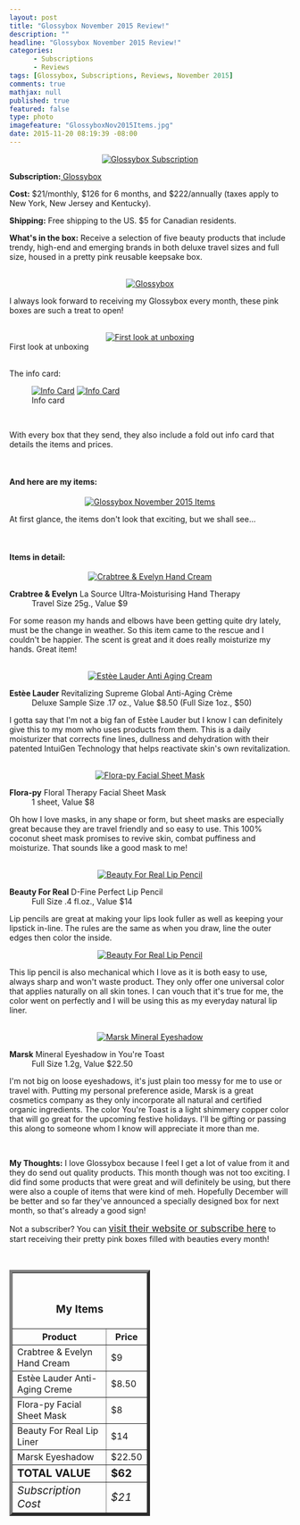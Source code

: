 ```yaml
---
layout: post
title: "Glossybox November 2015 Review!"
description: ""
headline: "Glossybox November 2015 Review!"
categories: 
      - Subscriptions
      - Reviews
tags: [Glossybox, Subscriptions, Reviews, November 2015]
comments: true
mathjax: null
published: true
featured: false
type: photo
imagefeature: "GlossyboxNov2015Items.jpg"
date: 2015-11-20 08:19:39 -08:00
---
```


<center><a href="https://www.glossybox.com/referal?CI=MTMzODY3" target="_blank">
<img src="/images/GlossyboxNov2015Package.jpg" border="0" style="border:none;max-width:100%;" alt="Glossybox Subscription" />
</a></center>
<p><b>Subscription:</b><a href="https://www.glossybox.com/referal?CI=MTMzODY3" target="_blank"> Glossybox</a></p>
<p><b>Cost:</b> $21/monthly, $126 for 6 months, and $222/annually (taxes apply to New York, New Jersey and Kentucky).</p>
<p><b>Shipping:</b> Free shipping to the US. $5 for Canadian residents.</p>
<p><b>What's in the box:</b> Receive a selection of five beauty products that include trendy, high-end and emerging brands in both deluxe travel sizes and full size, housed in a pretty pink reusable keepsake box.</p>

<br>

<center><a href="https://www.glossybox.com/referal?CI=MTMzODY3" target="_blank">
<img src="/images/GlossyboxNov2015Box.jpg" border="0" style="border:none;max-width:100%;" alt="Glossybox" />
</a></center>

<p>I always look forward to receiving my Glossybox every month, these pink boxes are such a treat to open!</p>

<br>

<center><a href="https://www.glossybox.com/referal?CI=MTMzODY3" target="_blank">
<img src="/images/GlossyboxNov2015OpenBox.jpg" border="0" style="border:none;max-width:100%;" alt="First look at unboxing" />
</a></center>
<figcaption>First look at unboxing</figcaption>

<br>

<p>The info card:</p>
<figure class="half">
            <a href="https://www.glossybox.com/referal?CI=MTMzODY3" target="_blank"> <img src="/images/GlossyboxNov2015Info.jpg" border="0" style="border:none;max-width:100%;" alt="Info Card" /></a>
            <a href="https://www.glossybox.com/referal?CI=MTMzODY3" target="_blank"> <img src="/images/GlossyboxNov2015Info2.jpg" border="0" style="border:none;max-width:100%;" alt="Info Card" /></a>
            <figcaption>Info card</figcaption>
</figure>

<br>

<p>With every box that they send, they also include a fold out info card that details the items and prices.</p>

<br>

<H4>And here are my items:</H4>

<center><a href="https://www.glossybox.com/referal?CI=MTMzODY3" target="_blank">
<img src="/images/GlossyboxNov2015Items.jpg" border="0" style="border:none;max-width:100%;" alt="Glossybox November 2015 Items" />
</a></center>

<p>At first glance, the items don't look that exciting, but we shall see...</p>

<br>

<H4>Items in detail:</H4>

<center><a href="https://www.glossybox.com/referal?CI=MTMzODY3" target="_blank">
<img src="/images/GlossyboxNov2015CrabtreeEvelynHandCream.jpg" border="0" style="border:none;max-width:100%;" alt="Crabtree & Evelyn Hand Cream" />
</a></center>

<DL>
<DT><b>Crabtree & Evelyn</b> La Source Ultra-Moisturising Hand Therapy</DT>
<DD>Travel Size 25g., Value $9</DD>
</DL>

<p>For some reason my hands and elbows have been getting quite dry lately, must be the change in weather. So this item came to the rescue and I couldn't be happier. The scent is great and it does really moisturize my hands. Great item!</p>

<br>

<center><a href="https://www.glossybox.com/referal?CI=MTMzODY3" target="_blank">
<img src="/images/GlossyboxNov2015EsteeLauderAntiAgingCream.jpg" border="0" style="border:none;max-width:100%;" alt="Estèe Lauder Anti Aging Cream" />
</a></center>

<DL>
<DT><b>Estèe Lauder</b> Revitalizing Supreme Global Anti-Aging Crème</DT>
<DD>Deluxe Sample Size .17 oz., Value $8.50 (Full Size 1oz., $50)</DD>
</DL>

<p>I gotta say that I'm not a big fan of Estèe Lauder but I know I can definitely give this to my mom who uses products from them. This is a daily moisturizer that corrects fine lines, dullness and dehydration with their patented IntuiGen Technology that helps reactivate skin's own revitalization.</p>

<br>

<center><a href="https://www.glossybox.com/referal?CI=MTMzODY3" target="_blank">
<img src="/images/GlossyboxNov2015FlorapyFacialSheetMask.jpg" border="0" style="border:none;max-width:100%;" alt="Flora-py Facial Sheet Mask" />
</a></center>

<DL>
<DT><b>Flora-py</b> Floral Therapy Facial Sheet Mask</DT>
<DD>1 sheet, Value $8</DD>
</DL>

<p>Oh how I love masks, in any shape or form, but sheet masks are especially great because they are travel friendly and so easy to use. This 100% coconut sheet mask promises to revive skin, combat puffiness and moisturize. That sounds like a good mask to me!</p>

<br>

<center><a href="https://www.glossybox.com/referal?CI=MTMzODY3" target="_blank">
<img src="/images/GlossyboxNov2015BeautyForRealLipPencil.jpg" border="0" style="border:none;max-width:100%;" alt="Beauty For Real Lip Pencil" />
</a></center>

<DL>
<DT><b>Beauty For Real</b> D-Fine Perfect Lip Pencil</DT>
<DD>Full Size .4 fl.oz., Value $14</DD>
</DL>

<p>Lip pencils are great at making your lips look fuller as well as keeping your lipstick in-line. The rules are the same as when you draw, line the outer edges then color the inside.</p>

<center><a href="https://www.glossybox.com/referal?CI=MTMzODY3" target="_blank">
<img src="/images/GlossyboxNov2015BeautyForRealLipPencil2.jpg" border="0" style="border:none;max-width:100%;" alt="Beauty For Real Lip Pencil" />
</a></center>

<p>This lip pencil is also mechanical which I love as it is both easy to use, always sharp and won't waste product. They only offer one universal color that applies naturally on all skin tones. I can vouch that it's true for me, the color went on perfectly and I will be using this as my everyday natural lip liner.</p>

<br>

<center><a href="https://www.glossybox.com/referal?CI=MTMzODY3" target="_blank">
<img src="/images/GlossyboxNov2015MarskEyeshadow.jpg" border="0" style="border:none;max-width:100%;" alt="Marsk Mineral Eyeshadow" />
</a></center>

<DL>
<DT><b>Marsk</b> Mineral Eyeshadow in You're Toast</DT>
<DD>Full Size 1.2g, Value $22.50</DD>
</DL>

<p>I'm not big on loose eyeshadows, it's just plain too messy for me to use or travel with. Putting my personal preference aside, Marsk is a great cosmetics company as they only incorporate all natural and certified organic ingredients. The color You're Toast is a light shimmery copper color that will go great for the upcoming festive holidays. I'll be gifting or passing this along to someone whom I know will appreciate it more than me.</p>

<br>

<p><i class="icon-exclamation-sign"></i><b> My Thoughts:</b> I love Glossybox because I feel I get a lot of value from it and they do send out quality products. This month though was not too exciting. I did find some products that were great and will definitely be using, but there were also a couple of items that were kind of meh. Hopefully December will be better and so far they've announced a specially designed box for next month, so that's already a good sign!</p>

<p>Not a subscriber? You can <a href="https://www.glossybox.com/referal?CI=MTMzODY3"><big>visit their website or subscribe here</big></a> to start receiving their pretty pink boxes filled with beauties every month!</p>
<br>

<TABLE  BORDER="5" style="width:50%">
   <TR>
      <TH COLSPAN="2">
         <H3><BR><center>My Items</center></H3>
      </TH>
   </TR>
      <TH>Product</TH>
      <TH>Price</TH>
  <TR>
      <TD>Crabtree & Evelyn Hand Cream</TD>
      <TD>$9</TD>
   </TR>
   <TR>
      <TD>Estèe Lauder Anti-Aging Creme</TD>
      <TD>$8.50</TD>
   </TR>
  <TR>
      <TD>Flora-py Facial Sheet Mask</TD>
      <TD>$8</TD>
   </TR>
   <TR>
      <TD>Beauty For Real Lip Liner</TD>
      <TD>$14</TD>
   </TR>
   <TR>
      <TD>Marsk Eyeshadow</TD>
      <TD>$22.50</TD>
   </TR>
   <TR>
      <TD><b><big>TOTAL VALUE</big></b></TD>
      <TD><b><big>$62</big></b></TD>
   </TR>
   <TR>
      <TD><i><big>Subscription Cost</big></i></TD>
      <TD><i><big>$21</big></i></TD>
   </TR>
</TABLE>
